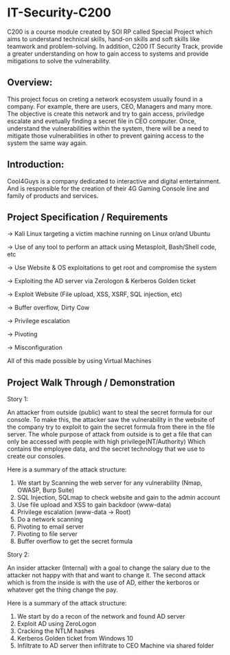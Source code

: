 # IT-Security-C200

C200 is a course module created by SOI RP called Special Project which aims to understand technical skills, hand-on skills and soft skills like teamwork and problem-solving. In addition, C200 IT Security Track, provide a greater understanding on how to gain access to systems and provide mitigations to solve the vulnerability. 

## Overview:

This project focus on creting a network ecosystem usually found in a company. For example, there are users, CEO, Managers and many more. The objective is create this network and try to gain access, priviledge escalate and evetually finding a secret file in CEO computer. Once, understand the vulnerabilities within the system, there will be a need to mitigate those vulnerabilities in other to prevent gaining access to the system the same way again.

## Introduction:

Cool4Guys is a company dedicated to interactive and digital entertainment. And is responsible for the creation of their 4G Gaming Console line and family of products and services. 


## Project Specification / Requirements

→ Kali Linux targeting a victim machine running on Linux or/and Ubuntu

→ Use of any tool to perform an attack using Metasploit, Bash/Shell code, etc

→ Use Website & OS exploitations to get root and compromise the system

→ Exploiting the AD server via Zerologon & Kerberos Golden ticket

→ Exploit Website (File upload, XSS, XSRF, SQL injection, etc)

→ Buffer overflow, Dirty Cow

→ Privilege escalation

→ Pivoting

→ Misconfiguration

All of this made possible by using Virtual Machines



## Project Walk Through / Demonstration

Story 1:

An attacker from outside (public) want to steal the secret formula for our console. To make this, the attacker saw the vulnerability in the website of the company try to exploit to gain the secret formula from there in the file server. The whole purpose of attack from outside is to get a file that can only be accessed with people with high privilege(NT/Authority) Which contains the employee data, and the secret technology that we use to create our consoles. 

Here is a summary of the attack structure:
1. We start by Scanning the web server for any vulnerability (Nmap, OWASP,  Burp Suite)
2. SQL Injection, SQLmap to check website and gain to the admin account
3. Use file upload and XSS to gain backdoor (www-data)
4. Privilege escalation (www-data → Root)
5. Do a network scanning
6. Pivoting to email server
7. Pivoting to file server
8. Buffer overflow to get the secret formula


Story 2:

An insider attacker (Internal) with a goal to change the salary due to the attacker not happy with that and want to change it. The second attack which is from the inside is with the use of AD, either the kerboros or whatever get the thing change the pay.

Here is a summary of the attack structure:
1. We start by do a recon of the network and found AD server
2. Exploit AD using ZeroLogon
3. Cracking the NTLM hashes
4. Kerberos Golden ticket from Windows 10
5. Infiltrate to AD server then infiltrate to CEO Machine via shared folder




